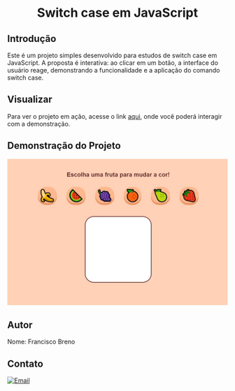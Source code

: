 <div align="center">
  <h1>Switch case em JavaScript</h1>
</div>

## Introdução
Este é um projeto simples desenvolvido para estudos de switch case em JavaScript. A proposta é interativa: ao clicar em um botão, a interface do usuário reage, demonstrando a funcionalidade e a aplicação do comando switch case.

## Visualizar

Para ver o projeto em ação, acesse o link [aqui](https://brenolira01.github.io/Estudos-de-switch-case-em-JavaScript/), onde você poderá interagir com a demonstração.

## Demonstração do Projeto

![Imagem de Exemplo](https://raw.githubusercontent.com/BrenoLira01/Estudos-de-switch-case-em-JavaScript/master/imagens/switch%20case.jpg)

## Autor
Nome: Francisco Breno

## Contato
[![Email](https://img.shields.io/badge/Gmail-D14836?style=for-the-badge&logo=gmail&logoColor=white)](mailto:franciscobrenolira@gmail.com)
